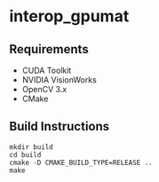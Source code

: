 # interop_gpumat

## Requirements
- CUDA Toolkit
- NVIDIA VisionWorks
- OpenCV 3.x
- CMake

## Build Instructions
```
mkdir build
cd build
cmake -D CMAKE_BUILD_TYPE=RELEASE ..
make
```
